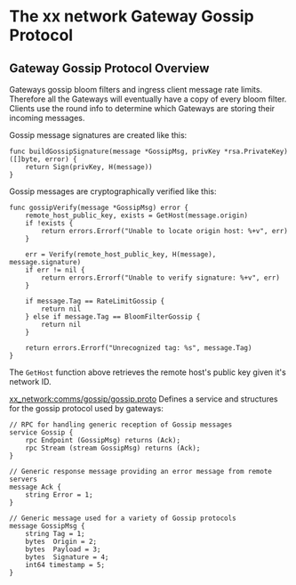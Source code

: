 # The xx network Gateway Gossip Protocol

## Gateway Gossip Protocol Overview

Gateways gossip bloom filters and ingress client message rate limits.
Therefore all the Gateways will eventually have a copy of every bloom
filter. Clients use the round info to determine which Gateways are
storing their incoming messages.

Gossip message signatures are created like this:

```
func buildGossipSignature(message *GossipMsg, privKey *rsa.PrivateKey) ([]byte, error) {
	return Sign(privKey, H(message))
}
```

Gossip messages are cryptographically verified like this:

```
func gossipVerify(message *GossipMsg) error {
	remote_host_public_key, exists = GetHost(message.origin)
	if !exists {
		return errors.Errorf("Unable to locate origin host: %+v", err)
	}

	err = Verify(remote_host_public_key, H(message), message.signature)
	if err != nil {
		return errors.Errorf("Unable to verify signature: %+v", err)
	}

	if message.Tag == RateLimitGossip {
		return nil
	} else if message.Tag == BloomFilterGossip {
		return nil
	}

	return errors.Errorf("Unrecognized tag: %s", message.Tag)
}
```

The `GetHost` function above retrieves the remote host's public key
given it's network ID.


[xx_network:comms/gossip/gossip.proto](https://git.xx.network/xx_network/comms/-/blob/ba23bfbdce748e0dad29d27556e31a313c5328ba/gossip/gossip.proto)
Defines a service and structures for the gossip protocol used by gateways:

```
// RPC for handling generic reception of Gossip messages
service Gossip {
    rpc Endpoint (GossipMsg) returns (Ack);
    rpc Stream (stream GossipMsg) returns (Ack);
}

// Generic response message providing an error message from remote servers
message Ack {
    string Error = 1;
}

// Generic message used for a variety of Gossip protocols
message GossipMsg {
    string Tag = 1;
    bytes  Origin = 2;
    bytes  Payload = 3;
    bytes  Signature = 4;
    int64 timestamp = 5;
}
```
